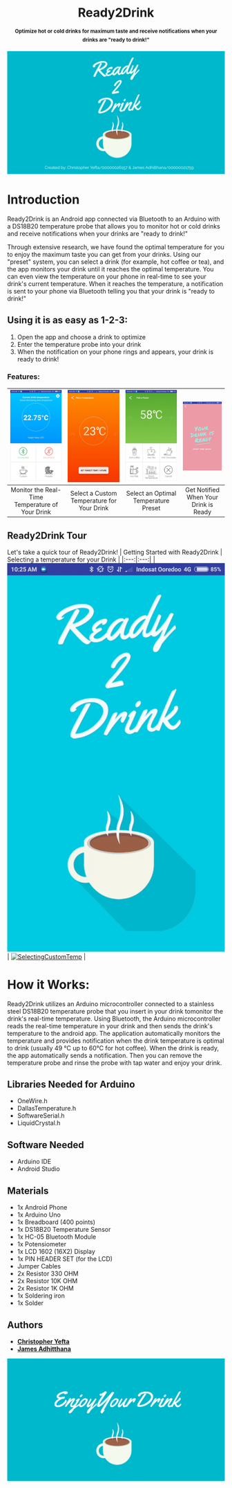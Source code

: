 <h1 align="center">
    Ready2Drink
</h1>
<p align="center">
<sup>
<b>Optimize hot or cold drinks for maximum taste and receive notifications when your drinks are "ready to drink!"</b>
</sup>
</p>

![hello-ready2drink](https://raw.githubusercontent.com/jamesadhitthana/Ready2Drink/master/Screenshots/ready2drink-title.png)

# Introduction
Ready2Drink is an Android app connected via Bluetooth to an Arduino with a DS18B20 temperature probe that allows you to monitor hot or cold drinks and receive notifications when your drinks are "ready to drink!"

Through extensive research, we have found the optimal temperature for you to enjoy the maximum taste you can get from your drinks. Using our "preset" system, you can select a drink (for example, hot coffee or tea), and the app monitors your drink until it reaches the optimal temperature. You can even view the temperature on your phone in real-time to see your drink's current temperature. When it reaches the temperature, a notification is sent to your phone via Bluetooth telling you that your drink is "ready to drink!"


## Using it is as easy as 1-2-3:
1. Open the app and choose a drink to optimize
2. Enter the temperature probe into your drink
3. When the notification on your phone rings and appears, your drink is ready to drink!

### Features:

| [![MonitoringTemp](https://raw.githubusercontent.com/jamesadhitthana/Ready2Drink/master/Screenshots/ready2drink-1monitoring.png)](https://github.com/jamesadhitthana/)  | [![SelectingCustomTemp](https://raw.githubusercontent.com/jamesadhitthana/Ready2Drink/master/Screenshots/ready2drink-2customtemp.png)](https://github.com/jamesadhitthana/)  | [![SelectingPresets](https://raw.githubusercontent.com/jamesadhitthana/Ready2Drink/master/Screenshots/ready2drink-3preset.png)](https://github.com/jamesadhitthana/) | [![ReadyNotif](https://raw.githubusercontent.com/jamesadhitthana/Ready2Drink/master/Screenshots/ready2drink-4readynotification.png)](https://github.com/jamesadhitthana/) |
|:---:|:---:|:---:|:---:|
| Monitor the Real-Time Temperature of Your Drink | Select a Custom Temperature for Your Drink | Select an Optimal Temperature Preset | Get Notified When Your Drink is Ready |

## Ready2Drink Tour

Let's take a quick tour of Ready2Drink!
| Getting Started with Ready2Drink | Selecting a temperature for your Drink |
|:---:|:---:|
| [![MonitoringTemp](https://raw.githubusercontent.com/jamesadhitthana/Ready2Drink/master/Screenshots/ready2drink-demo-onboarding.gif)](https://github.com/jamesadhitthana/)  | [![SelectingCustomTemp](https://raw.githubusercontent.com/jamesadhitthana/Ready2Drink/master/Screenshots/ready2drink-demo-selectingatemp.gif)](https://github.com/jamesadhitthana/)  |

# How it Works:
Ready2Drink utilizes an Arduino microcontroller connected to a stainless steel DS18B20 temperature probe that you insert in your drink tomonitor the drink's real-time temperature. Using Bluetooth, the Arduino microcontroller reads the real-time temperature in your drink and then sends the drink's temperature to the android app. The application automatically monitors the temperature and provides notification when the drink temperature is optimal to drink (usually 49 °C up to 60°C for hot coffee). When the drink is ready, the app automatically sends a notification. Then you can remove the temperature probe and rinse the probe with tap water and enjoy your drink.

## Libraries Needed for Arduino
- OneWire.h
- DallasTemperature.h
- SoftwareSerial.h
- LiquidCrystal.h

## Software Needed
- Arduino IDE
- Android Studio

## Materials
- 1x Android Phone
- 1x Arduino Uno
- 1x Breadboard (400 points)
- 1x DS18B20 Temperature Sensor
- 1x HC-05 Bluetooth Module
- 1x Potensiometer
- 1x LCD 1602 (16X2) Display
- 1x PIN HEADER SET (for the LCD)
- Jumper Cables
- 2x Resistor 330 OHM
- 2x Resistor 10K OHM
- 2x Resistor 1K OHM
- 1x Soldering iron
- 1x Solder

## Authors

* **[Christopher Yefta](https://github.com/ChrisYef)**
* **[James Adhitthana](https://github.com/jamesadhitthana/)**

![james-yefta](https://raw.githubusercontent.com/jamesadhitthana/Ready2Drink/master/Screenshots/ready2drink-end.png)
